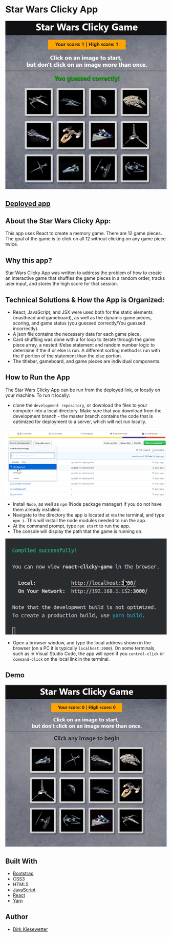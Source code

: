 # Star Wars Clicky App

![Star Wars Clicky Game](./src/assets/images/react-clicky-game.png)

## [Deployed app](https://dirk-kiesewetter.github.io/react-clicky-game/)

## About the Star Wars Clicky App:

This app uses React to create a memory game. There are 12 game pieces. The goal of the game is to click on all 12 without clicking on any game piece twice. 

## Why this app?

Star Wars Clicky App was written to address the problem of how to create an interactive game that shuffles the game pieces in a random order, tracks user input, and stores the high score for that session. 

## Technical Solutions & How the App is Organized:

- React, JavaScript, and JSX were used both for the static elements (masthead and gameboard), as well as the dynamic game pieces, scoring, and game status (you guessed correctly/You guessed incorrectly).
- A json file contains the necessary data for each game piece.
- Card shuffling was done with a for loop to iterate through the game piece array, a nested if/else statement and random number logic to determine if the if or else is run. A different sorting method is run with the if portion of the statement than the else portion.
- The titlebar, gameboard, and game pieces are individual components.

## How to Run the App
The Star Wars Clicky App can be run from the deployed link, or locally on your machine. 
To run it locally:
- clone the `development repository`, or download the files to your computer into a local directory. Make sure that you download from the development branch - the master branch contains the code that is optimized for deployment to a server, which will not run locally.

![development branch](./src/assets/images/react-clicky-game_development_branch.png)
- Install `Node`, as well as `npm` (Node package manager) if you do not have them already installed.
- Navigate to the directory the app is located at via the terminal, and type `npm i`. This will install the node modules needed to run the app.
- At the command prompt, type `npm start` to run the app.  
- The console will display the path that the game is running on. 

![terminal screenshot](./src/assets/images/star-wars-game-running-in-browser.png)
- Open a browser window, and type the local address shown in the browser (on a PC it is typically `localhost:3000`). On some terminals, such as in Visual Studio Code, the app will open if you `control-click` or `command-click` on the local link in the terminal.


## Demo

![Star Wars Clicky Game demo](./src/assets/gifs/starwars_clicky_demo.gif)

## Built With

- [Bootstrap](https://getbootstrap.com/)
- CSS3 
- HTML5 
- [JavaScript](https://developer.mozilla.org/en-US/docs/Web/JavaScript) 
- [React](https://reactjs.org/) 
- [Yarn](https://yarnpkg.com/en/) 


## Author

- [Dirk Kiesewetter](https://github.com/dirk-kiesewetter)

